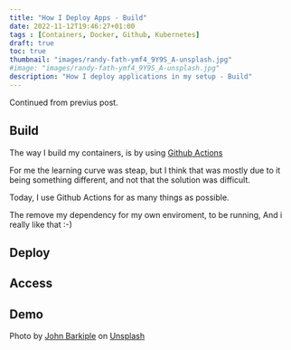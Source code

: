 ```yaml
---
title: "How I Deploy Apps - Build"
date: 2022-11-12T19:46:27+01:00
tags : [Containers, Docker, Github, Kubernetes]
draft: true
toc: true
thumbnail: "images/randy-fath-ymf4_9Y9S_A-unsplash.jpg"
#image: "images/randy-fath-ymf4_9Y9S_A-unsplash.jpg"
description: "How I deploy applications in my setup - Build"
---
```


Continued from previus post.

## Build

The way I build my containers, is by using [Github Actions](https://github.com/features/actions)

For me the learning curve was steap, but I think that was mostly due to it being something different, and not that the solution was difficult.

Today, I use Github Actions for as many things as possible.

The remove my dependency for my own enviroment, to be running, And i really like that :-)

## Deploy

## Access

## Demo

Photo by <a href="https://unsplash.com/@barkiple?utm_source=unsplash&utm_medium=referral&utm_content=creditCopyText">John Barkiple</a> on <a href="https://unsplash.com/s/photos/build?utm_source=unsplash&utm_medium=referral&utm_content=creditCopyText">Unsplash</a>
  